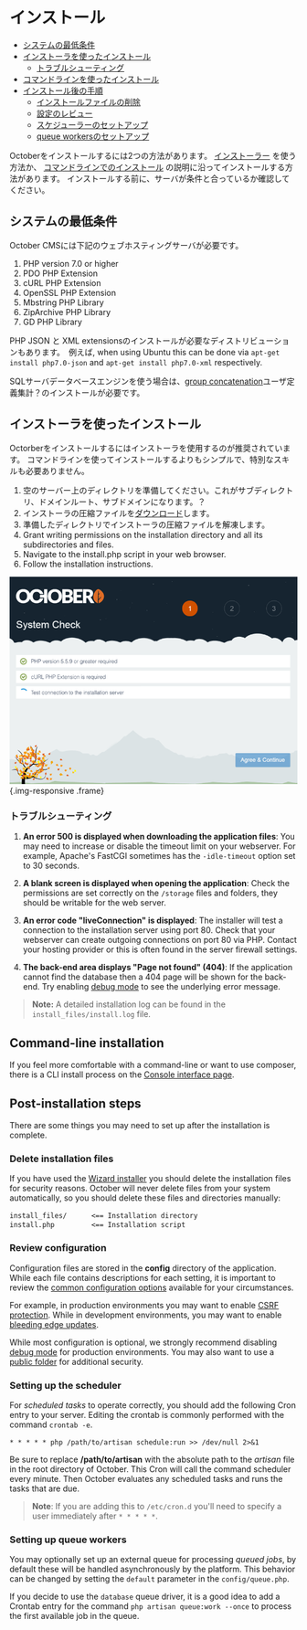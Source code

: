 # インストール

- [システムの最低条件](#system-requirements)
- [インストーラを使ったインストール](#wizard-installation)
    - [トラブルシューティング](#troubleshoot-installation)
- [コマンドラインを使ったインストール](#command-line-installation)
- [インストール後の手順](#post-install-steps)
    - [インストールファイルの削除](#delete-install-files)
    - [設定のレビュー](#config-review)
    - [スケジューラーのセットアップ](#crontab-setup)
    - [queue workersのセットアップ](#queue-setup)

Octoberをインストールするには2つの方法があります。 [インストーラー](#wizard-installation) を使う方法か、 [コマンドラインでのインストール](../console/commands#console-install) の説明に沿ってインストールする方法があります。 インストールする前に、サーバが条件と合っているか確認してください。

<a name="system-requirements"></a>
## システムの最低条件

October CMSには下記のウェブホスティングサーバが必要です。

1. PHP version 7.0 or higher
1. PDO PHP Extension
1. cURL PHP Extension
1. OpenSSL PHP Extension
1. Mbstring PHP Library
1. ZipArchive PHP Library
1. GD PHP Library

PHP JSON と XML extensionsのインストールが必要なディストリビューションもあります。　例えば, when using Ubuntu this can be done via `apt-get install php7.0-json` and `apt-get install php7.0-xml` respectively.

SQLサーバデータベースエンジンを使う場合は、[group concatenation](https://groupconcat.codeplex.com/)ユーザ定義集計？のインストールが必要です。

<a name="wizard-installation"></a>
## インストーラを使ったインストール

Octorberをインストールするにはインストーラを使用するのが推奨されています。 コマンドラインを使ってインストールするよりもシンプルで、特別なスキルも必要ありません。

1. 空のサーバー上のディレクトリを準備してください。これがサブディレクトリ、ドメインルート、サブドメインになります。？
1. インストーラの圧縮ファイルを[ダウンロード](http://octobercms.com/download)します。
1. 準備したディレクトリでインストーラの圧縮ファイルを解凍します。
1. Grant writing permissions on the installation directory and all its subdirectories and files.
1. Navigate to the install.php script in your web browser.
1. Follow the installation instructions.

![image](https://github.com/octobercms/docs/blob/master/images/wizard-installer.png?raw=true) {.img-responsive .frame}

<a name="troubleshoot-installation"></a>
### トラブルシューティング

1. **An error 500 is displayed when downloading the application files**: You may need to increase or disable the timeout limit on your webserver. For example, Apache's FastCGI sometimes has the `-idle-timeout` option set to 30 seconds.

1. **A blank screen is displayed when opening the application**: Check the permissions are set correctly on the `/storage` files and folders, they should be writable for the web server.

1. **An error code "liveConnection" is displayed**: The installer will test a connection to the installation server using port 80. Check that your webserver can create outgoing connections on port 80 via PHP. Contact your hosting provider or this is often found in the server firewall settings.

1. **The back-end area displays "Page not found" (404)**: If the application cannot find the database then a 404 page will be shown for the back-end. Try enabling [debug mode](../setup/configuration#debug-mode) to see the underlying error message.

> **Note:** A detailed installation log can be found in the `install_files/install.log` file.

<a name="command-line-installation"></a>
## Command-line installation

If you feel more comfortable with a command-line or want to use composer, there is a CLI install process on the [Console interface page](../console/commands#console-install).

<a name="post-install-steps"></a>
## Post-installation steps

There are some things you may need to set up after the installation is complete.

<a name="delete-install-files"></a>
### Delete installation files

If you have used the [Wizard installer](#wizard-installation) you should delete the installation files for security reasons. October will never delete files from your system automatically, so you should delete these files and directories manually:

    install_files/      <== Installation directory
    install.php         <== Installation script

<a name="config-review"></a>
### Review configuration

Configuration files are stored in the **config** directory of the application. While each file contains descriptions for each setting, it is important to review the [common configuration options](../setup/configuration) available for your circumstances.

For example, in production environments you may want to enable [CSRF protection](../setup/configuration#csrf-protection). While in development environments, you may want to enable [bleeding edge updates](../setup/configuration#edge-updates).

While most configuration is optional, we strongly recommend disabling [debug mode](../setup/configuration#debug-mode) for production environments. You may also want to use a [public folder](../setup/configuration#public-folder) for additional security.

<a name="crontab-setup"></a>
### Setting up the scheduler

For *scheduled tasks* to operate correctly, you should add the following Cron entry to your server. Editing the crontab is commonly performed with the command `crontab -e`.

    * * * * * php /path/to/artisan schedule:run >> /dev/null 2>&1

Be sure to replace **/path/to/artisan** with the absolute path to the *artisan* file in the root directory of October. This Cron will call the command scheduler every minute. Then October evaluates any scheduled tasks and runs the tasks that are due.

> **Note**: If you are adding this to `/etc/cron.d` you'll need to specify a user immediately after `* * * * *`.

<a name="queue-setup"></a>
### Setting up queue workers

You may optionally set up an external queue for processing *queued jobs*, by default these will be handled asynchronously by the platform. This behavior can be changed by setting the `default` parameter in the `config/queue.php`.

If you decide to use the `database` queue driver, it is a good idea to add a Crontab entry for the command `php artisan queue:work --once` to process the first available job in the queue.
